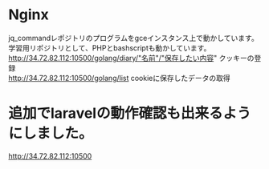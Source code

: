 # Nginx
jq_commandレポジトリのプログラムをgceインスタンス上で動かしています。<br>学習用リポジトリとして、PHPとbashscriptも動かしています。<br>
http://34.72.82.112:10500/golang/diary/"名前"/"保存したい内容" クッキーの登録<br>
http://34.72.82.112:10500/golang/list cookieに保存したデータの取得<br>

# 追加でlaravelの動作確認も出来るようにしました。
http://34.72.82.112:10500

